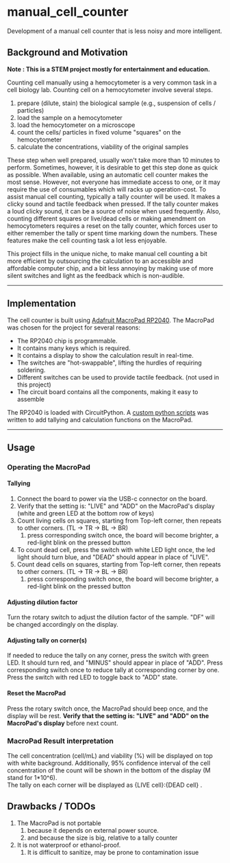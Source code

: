 # manual_cell_counter
Development of a manual cell counter that is less noisy and more intelligent. 

## Background and Motivation
__Note : This is a STEM project mostly for entertainment and education.__ 

Counting cell manually using a hemocytometer is a very common task in a cell biology lab. Counting cell on a hemocytometer involve several steps. 

1. prepare (dilute, stain) the biological sample (e.g., suspension of cells / particles)
2. load the sample on a hemocytometer
3. load the hemocytometer on a microscope 
4. count the cells/ particles in fixed volume "squares" on the hemocytometer
5. calculate the concentrations, viability of the original samples

These step when well prepared, usually won't take more than 10 minutes to perform. Sometimes, however, it is desirable to get this step done as quick as possible. When available, using an automatic cell counter makes the most sense. However, not everyone has immediate access to one, or it may require the use of consumables which will racks up operation-cost. 
To assist manual cell counting, typically a tally counter will be used. It makes a clicky sound and tactile feedback when pressed. If the tally counter makes a loud clicky sound, it can be a source of noise when used frequently. Also, counting different squares or live/dead cells or making amendment on hemocytometers requires a reset on the tally counter, which forces user to either remember the tally or spent time marking down the numbers. These features make the cell counting task a lot less enjoyable. 

This project fills in the unique niche, to make manual cell counting a bit more efficient by outsourcing the calculation to an accessible and affordable computer chip, and a bit less annoying by making use of more silent switches and light as the feedback which is non-audible. 

---

## Implementation
The cell counter is built using [Adafruit MacroPad RP2040](https://www.adafruit.com/product/5128). The MacroPad was chosen for the project for several reasons:

- The RP2040 chip is programmable.  
- It contains many keys which is required.
- It contains a display to show the calculation result in real-time. 
- The switches are "hot-swappable", lifting the hurdles of requiring soldering. 
- Different switches can be used to provide tactile feedback. (not used in this project)
- The circuit board contains all the components, making it easy to assemble

The RP2040 is loaded with CircuitPython. A [custom python scripts](/src/code.py) was written to add tallying and calculation functions on the MacroPad.  

---

## Usage
### Operating the MacroPad
#### Tallying
1. Connect the board to power via the USB-c connector on the board. 
2. Verify that the setting is: "LIVE" and "ADD" on the MacroPad's display (white and green LED at the bottom row of keys) 
3. Count living cells on squares, starting from Top-left corner, then repeats to other corners. (TL -> TR -> BL -> BR)
   1. press corresponding switch once, the board will become brighter, a red-light blink on the pressed button
4. To count dead cell, press the switch with white LED light once, the led light should turn blue, and "DEAD" should appear in place of "LIVE". 
5. Count dead cells on squares, starting from Top-left corner, then repeats to other corners. (TL -> TR -> BL -> BR)
   1. press corresponding switch once, the board will become brighter, a red-light blink on the pressed button
#### Adjusting dilution factor 
Turn the rotary switch to adjust the dilution factor of the sample. "DF" will be changed accordingly on the display.
#### Adjusting tally on corner(s) 
If needed to reduce the tally on any corner, press the switch with green LED. It should turn red, and "MINUS" should appear in place of "ADD". Press corresponding switch once to reduce tally at corresponding corner by one. Press the switch with red LED to toggle back to "ADD" state. 
#### Reset the MacroPad
Press the rotary switch once, the MacroPad should beep once, and the display will be rest. __Verify that the setting is: "LIVE" and "ADD" on the MacroPad's display__ before next count. 

### MacroPad Result interpretation

The cell concentration (cell/mL) and viability (%) will be displayed on top with white background. Additionally, 95% confidence interval of the cell concentration of the count will be shown in the bottom of the display (M stand for 1*10^6).   
The tally on each corner will be displayed as {LIVE cell}:{DEAD cell} . 

## Drawbacks / TODOs 
1. The MacroPad is not portable
   1. because it depends on external power source. 
   2. and because the size is big, relative to a tally counter
2. It is not waterproof or ethanol-proof.
   1. It is difficult to sanitize, may be prone to contamination issue  
